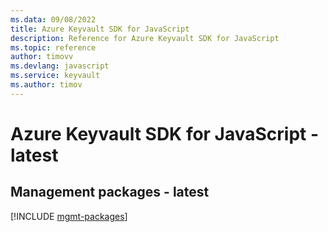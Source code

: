 ```yaml
---
ms.data: 09/08/2022
title: Azure Keyvault SDK for JavaScript
description: Reference for Azure Keyvault SDK for JavaScript
ms.topic: reference
author: timovv
ms.devlang: javascript
ms.service: keyvault
ms.author: timov
---
```

# Azure Keyvault SDK for JavaScript - latest

## Management packages - latest
[!INCLUDE [mgmt-packages](keyvault-mgmt-index.md)]